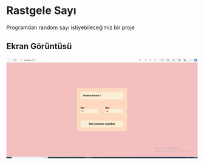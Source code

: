 <h1> Rastgele Sayı </h1>

Programdan random sayı istiyebileceğimiz bir proje

<h2> Ekran Görüntüsü </h2>

![](Animation.gif)